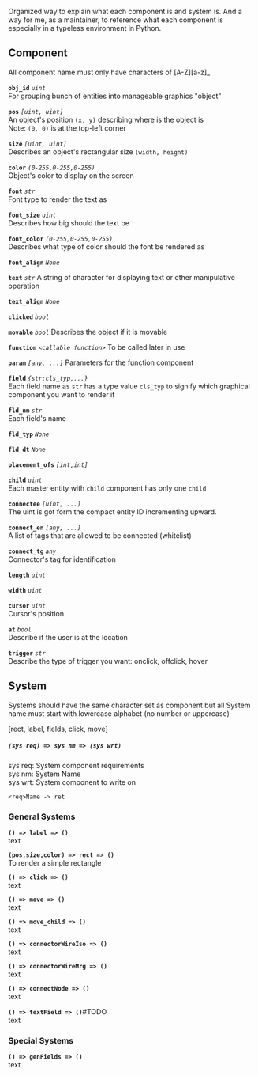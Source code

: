 Organized way to explain what each component is and system is.
And a way for me, as a maintainer, to reference what each component is
especially in a typeless environment in Python.

## Component
All component name must only have characters of [A-Z][a-z]_  

**`obj_id`**  *`uint`*  
For grouping bunch of entities into manageable graphics "object"

**`pos`** *`[uint, uint]`*  
An object's position `(x, y)` describing where is the object is  
Note: `(0, 0)` is at the top-left corner

**`size`** *`[uint, uint]`*  
Describes an object's rectangular size `(width, height)`

**`color`** *`(0-255,0-255,0-255)`*  
Object's color to display on the screen

**`font`** *`str`*  
Font type to render the text as

**`font_size`** *`uint`*  
Describes how big should the text be

**`font_color`** *`(0-255,0-255,0-255)`*  
Describes what type of color should the font be rendered as

**`font_align`** *`None`*

**`text`** *`str`*
A string of character for displaying text or other manipulative operation

**`text_align`** *`None`*

**`clicked`** *`bool`*

**`movable`** *`bool`*
Describes the object if it is movable

**`function`** *`<callable function>`*
To be called later in use

**`param`** *`[any, ...]`*
Parameters for the function component

**`field`** *`{str:cls_typ,...}`*  
Each field name as `str` has a type value `cls_typ` to signify which
graphical component you want to render it

**`fld_nm`** *`str`*  
Each field's name

**`fld_typ`** *`None`*

**`fld_dt`** *`None`*

**`placement_ofs`** *`[int,int]`*

**`child`** *`uint`*  
Each master entity with `child` component has only one `child`

**`connectee`** *`[uint, ...]`*  
The uint is got form the compact entity ID incrementing upward.

**`connect_en`** *`[any, ...]`*  
A list of tags that are allowed to be connected (whitelist)

**`connect_tg`** *`any`*  
Connector's tag for identification

**`length`** *`uint`*  

**`width`** *`uint`*  

**`cursor`** *`uint`*  
Cursor's position

**`at`** *`bool`*  
Describe if the user is at the location

**`trigger`** *`str`*  
Describe the type of trigger you want: onclick, offclick, hover

## System
Systems should have the same character set as component but all System
name must start with lowercase alphabet (no number or uppercase)

[rect, label, fields, click, move]

##### `(sys req) => sys nm => (sys wrt)`
sys req: System component requirements  
sys nm: System Name  
sys wrt: System component to write on  

`<req>Name -> ret`

### General Systems

**`() => label => ()`**  
text

**`(pos,size,color) => rect => ()`**  
To render a simple rectangle

**`() => click => ()`**  
text

**`() => move => ()`**  
text

**`() => move_child => ()`**  
text

**`() => connectorWireIso => ()`**  
text

**`() => connectorWireMrg => ()`**  
text

**`() => connectNode => ()`**  
text

**`() => textField => ()`**#TODO  
text

### Special Systems

**`() => genFields => ()`**  
text